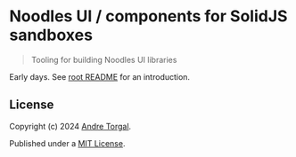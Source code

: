 # Noodles UI / components for SolidJS sandboxes

> Tooling for building Noodles UI libraries

Early days. See [root README](../../../README.md) for an introduction.

## License

Copyright (c) 2024 [Andre Torgal](https://andretorgal.com/).

Published under a [MIT License](https://andrezero.mit-license.org/2024).
